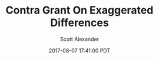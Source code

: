 ---
layout: podcast
title: "Contra Grant On Exaggerated Differences"
author: Scott Alexander
description: https://slatestarcodex.com/2017/08/07/contra-grant-on-exaggerated-differences/
date: 2017-08-07 17:41:00 PDT
length: 6110427
duration: 1527
guid: contra-grant-on-exaggerated-differences
---